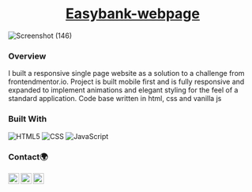 



<h1 align="center"><a href='https://iyanushow.github.io/easybank/'> Easybank-webpage</a></h1>


![Screenshot (146)](https://user-images.githubusercontent.com/62676042/132759277-3b779c40-d9a8-4ecf-8db6-0ed5a6e94f56.png)

### Overview


I built a responsive single page website as a solution to a challenge from frontendmentor.io. Project is built mobile first and is fully responsive and expanded to implement animations and elegant styling for the feel of a standard application. Code base written in html, css and vanilla js
### Built With

<!-- This section should list any major frameworks that you built your project using. Here are a few examples.-->


   ![HTML5](https://img.shields.io/badge/-HTML5-333333?style=flat&logo=HTML5)
  ![CSS](https://img.shields.io/badge/-CSS-333333?style=flat&logo=CSS3&logoColor=1572B6)
  ![JavaScript](https://img.shields.io/badge/-JavaScript-333333?style=flat&logo=javascript)


### Contact🌍
[<img align="left" alt="iyanu-show | Twitter" width="22px" src="https://cdn.jsdelivr.net/npm/simple-icons@v5/icons/twitter.svg" />][twitter]
[<img align="left" alt="iyanu-show | LinkedIn" width="22px"  src="https://cdn.jsdelivr.net/npm/simple-icons@v5/icons/linkedin.svg" />][linkedin]
[<img align="left" alt="iyanu-show" width="22px" src="https://cdn.jsdelivr.net/npm/simple-icons@v5/icons/react.svg" />][website]


<br/>

[website]: https://iyanushowportfolio.netlify.app/
[twitter]: https://twitter.com/the_iyanu
[linkedin]: https://www.linkedin.com/in/iyanuoluwa-sowande-0522/


